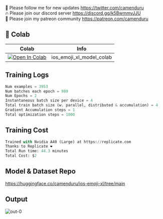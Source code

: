 🐣 Please follow me for new updates https://twitter.com/camenduru <br />
🔥 Please join our discord server https://discord.gg/k5BwmmvJJU <br />
🥳 Please join my patreon community https://patreon.com/camenduru <br />

## 🦒 Colab

| Colab | Info
| --- | --- |
[![Open In Colab](https://colab.research.google.com/assets/colab-badge.svg)](https://colab.research.google.com/github/camenduru/ios-emoji-xl-model-colab/blob/main/ios_emoji_xl_model_colab.ipynb) | ios_emoji_xl_model_colab

## Training Logs

```py
Num examples = 3953
Num batches each epoch = 989
Num Epochs = 2
Instantaneous batch size per device = 4
Total train batch size (w. parallel, distributed & accumulation) = 4
Gradient Accumulation steps = 1
Total optimization steps = 1000
```

## Training Cost
```py
Trained with Nvidia A40 (Large) at https://replicate.com
Thanks to Replicate ❤
Total Run time: 44.3 minutes
Total Cost: $2
```

## Model & Dataset Repo
https://huggingface.co/camenduru/ios-emoji-xl/tree/main

## Output
![out-0](https://github.com/camenduru/ios-emoji-xl-model-colab/assets/54370274/63ced594-e889-40f5-9d50-dd3cec1efaed)
